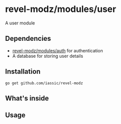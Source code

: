 revel-modz/modules/user
=================================

A user module 

Dependencies
-----------------

- [revel-modz/modules/auth](https://github.com/iassic/revel-modz/blob/master/modules/auth) for authentication
- A database for storing user details


Installation
-----------------

`go get github.com/iassic/revel-modz`



What's inside
-----------------


Usage
-----------------


